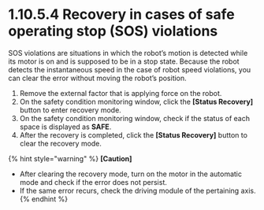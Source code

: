 # 1.10.5.4 Recovery in cases of safe operating stop (SOS) violations

SOS violations are situations in which the robot’s motion is detected while its motor is on and is supposed to be in a stop state. Because the robot detects the instantaneous speed in the case of robot speed violations, you can clear the error without moving the robot’s position.

1. Remove the external factor that is applying force on the robot.
2. On the safety condition monitoring window, click the **\[Status Recovery]** button to enter recovery mode.
3. On the safety condition monitoring window, check if the status of each space is displayed as **SAFE**.
4. After the recovery is completed, click the **\[Status Recovery]** button to clear the recovery mode.

{% hint style="warning" %}
**\[Caution]**

* After clearing the recovery mode, turn on the motor in the automatic mode and check if the error does not persist.
* If the same error recurs, check the driving module of the pertaining axis.
{% endhint %}
